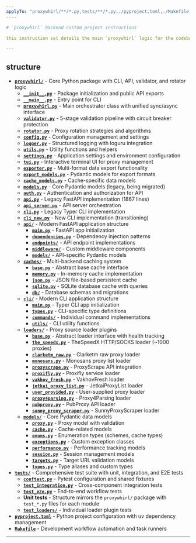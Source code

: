 ```yaml
---
applyTo: "proxywhirl/**/*.py,tests/**/*.py,./pyproject.toml,./Makefile,./python-version"
----

# `proxywhirl` backend custom project instructions

this instruction set details the main `proxywhirl` logic for the codebase in **[proxywhirl/](../proxywhirl/)**. The system loads proxies from a variety of online sources, validates them, and manages their lifecycle. It also supports user-input proxies, analytics, reporting, proxy list generation, advanced caching (memory, JSON, SQLite), and offers a Typer CLI, Textual TUI, and FastAPI backend. Pytest is used for testing and integration, end-to-end, and unit (in a structure mirroring the **[proxywhirl/](../proxywhirl/)** package) tests are included. `uv` is used to manage Python, manage backend dependencies, execute workflows, and run commands (eg `uv run ...`) all via a **[`./pyproject.toml`](../pyproject.toml)** file. A **[`Makefile`](../Makefile)** is also included for common tasks.

---
```


## structure

- **[`proxywhirl/`](../proxywhirl/)**                                           - Core Python package with CLI, API, validator, and rotator logic
  - **[`__init__.py`](../proxywhirl/__init__.py)**                              - Package initialization and public API exports
  - **[`__main__.py`](../proxywhirl/__main__.py)**                              - Entry point for CLI
  - **[`proxywhirl.py`](../proxywhirl/proxywhirl.py)**                          - Main orchestrator class with unified sync/async interface
  - **[`validator.py`](../proxywhirl/validator.py)**                            - 5-stage validation pipeline with circuit breaker protection
  - **[`rotator.py`](../proxywhirl/rotator.py)**                                - Proxy rotation strategies and algorithms
  - **[`config.py`](../proxywhirl/config.py)**                                  - Configuration management and settings
  - **[`logger.py`](../proxywhirl/logger.py)**                                  - Structured logging with loguru integration
  - **[`utils.py`](../proxywhirl/utils.py)**                                    - Utility functions and helpers
  - **[`settings.py`](../proxywhirl/settings.py)**                              - Application settings and environment configuration
  - **[`tui.py`](../proxywhirl/tui.py)**                                        - Interactive terminal UI for proxy management
  - **[`exporter.py`](../proxywhirl/exporter.py)**                              - Multi-format data export functionality
  - **[`export_models.py`](../proxywhirl/export_models.py)**                    - Pydantic models for export formats
  - **[`cache_models.py`](../proxywhirl/cache_models.py)**                      - Cache-specific data models
  - **[`models.py`](../proxywhirl/models.py)**                                  - Core Pydantic models (legacy, being migrated)
  - **[`auth.py`](../proxywhirl/auth.py)**                                      - Authentication and authorization for API
  - **[`api.py`](../proxywhirl/api.py)**                                        - Legacy FastAPI implementation (1867 lines)
  - **[`api_server.py`](../proxywhirl/api_server.py)**                          - API server orchestration
  - **[`cli.py`](../proxywhirl/cli.py)**                                        - Legacy Typer CLI implementation
  - **[`cli_new.py`](../proxywhirl/cli_new.py)**                                - New CLI implementation (transitioning)
  - **[`api/`](../proxywhirl/api/)**                                            - Modern FastAPI application structure
    - **[`main.py`](../proxywhirl/api/main.py)**                               - FastAPI app initialization
    - **[`dependencies.py`](../proxywhirl/api/dependencies.py)**               - Dependency injection patterns
    - **[`endpoints/`](../proxywhirl/api/endpoints/)**                         - API endpoint implementations
    - **[`middleware/`](../proxywhirl/api/middleware/)**                       - Custom middleware components
    - **[`models/`](../proxywhirl/api/models/)**                               - API-specific Pydantic models
  - **[`caches/`](../proxywhirl/caches/)**                                      - Multi-backend caching system
    - **[`base.py`](../proxywhirl/caches/base.py)**                            - Abstract base cache interface
    - **[`memory.py`](../proxywhirl/caches/memory.py)**                        - In-memory cache implementation
    - **[`json.py`](../proxywhirl/caches/json.py)**                            - JSON file-based persistent cache
    - **[`sqlite.py`](../proxywhirl/caches/sqlite.py)**                        - SQLite database cache with queries
    - **[`db/`](../proxywhirl/caches/db/)**                                    - Database schemas and migrations
  - **[`cli/`](../proxywhirl/cli/)**                                            - Modern CLI application structure
    - **[`main.py`](../proxywhirl/cli/main.py)**                               - Typer CLI app initialization
    - **[`types.py`](../proxywhirl/cli/types.py)**                             - CLI-specific type definitions
    - **[`commands/`](../proxywhirl/cli/commands/)**                           - Individual command implementations
    - **[`utils/`](../proxywhirl/cli/utils/)**                                 - CLI utility functions
  - **[`loaders/`](../proxywhirl/loaders/)**                                    - Proxy source loader plugins
    - **[`base.py`](../proxywhirl/loaders/base.py)**                           - Abstract loader interface with health tracking
    - **[`the_speedx.py`](../proxywhirl/loaders/the_speedx.py)**               - TheSpeedX HTTP/SOCKS loader (~1000 proxies)
    - **[`clarketm_raw.py`](../proxywhirl/loaders/clarketm_raw.py)**           - Clarketm raw proxy loader
    - **[`monosans.py`](../proxywhirl/loaders/monosans.py)**                   - Monosans proxy list loader
    - **[`proxyscrape.py`](../proxywhirl/loaders/proxyscrape.py)**             - ProxyScrape API integration
    - **[`proxifly.py`](../proxywhirl/loaders/proxifly.py)**                   - Proxifly service loader
    - **[`vakhov_fresh.py`](../proxywhirl/loaders/vakhov_fresh.py)**           - VakhovFresh loader
    - **[`jetkai_proxy_list.py`](../proxywhirl/loaders/jetkai_proxy_list.py)** - JetkaiProxyList loader
    - **[`user_provided.py`](../proxywhirl/loaders/user_provided.py)**         - User-supplied proxy loader
    - **[`proxy4parsing.py`](../proxywhirl/loaders/proxy4parsing.py)**         - Proxy4Parsing loader
    - **[`pubproxy.py`](../proxywhirl/loaders/pubproxy.py)**                   - PubProxy API loader
    - **[`sunny_proxy_scraper.py`](../proxywhirl/loaders/sunny_proxy_scraper.py)** - SunnyProxyScraper loader
  - **[`models/`](../proxywhirl/models/)**                                      - Core Pydantic data models
    - **[`proxy.py`](../proxywhirl/models/proxy.py)**                          - Proxy model with validation
    - **[`cache.py`](../proxywhirl/models/cache.py)**                          - Cache-related models
    - **[`enums.py`](../proxywhirl/models/enums.py)**                          - Enumeration types (schemes, cache types)
    - **[`exceptions.py`](../proxywhirl/models/exceptions.py)**                - Custom exception classes
    - **[`performance.py`](../proxywhirl/models/performance.py)**              - Performance tracking models
    - **[`session.py`](../proxywhirl/models/session.py)**                      - Session management models
    - **[`targets.py`](../proxywhirl/models/targets.py)**                      - Target URL validation models
    - **[`types.py`](../proxywhirl/models/types.py)**                          - Type aliases and custom types
- **[`tests/`](../tests/)**                                                     - Comprehensive test suite with unit, integration, and E2E tests
  - **[`conftest.py`](../tests/conftest.py)**                                  - Pytest configuration and shared fixtures
  - **[`test_integration.py`](../tests/test_integration.py)**                  - Cross-component integration tests
  - **[`test_e2e.py`](../tests/test_e2e.py)**                                  - End-to-end workflow tests
  - **Unit tests**                                                             - Structure mirrors the `proxywhirl/` package with `test_*.py` files for each module
  - **[`test_loaders/`](../tests/test_loaders/)**                              - Individual loader plugin tests
- **[`pyproject.toml`](../pyproject.toml)**                                    - Python project configuration with uv dependency management
- **[`Makefile`](../Makefile)**                                                - Development workflow automation and task runners

---

